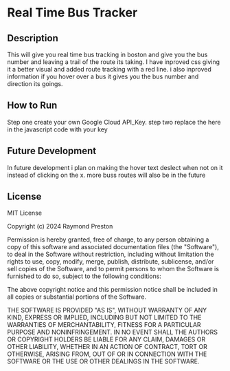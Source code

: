 # Real Time Bus Tracker

## Description
This will give you real time bus tracking in boston and give you the bus number and leaving a trail of the route its taking.
I have inproved css giving it a better visual and added route tracking with a red line.
i also inproved information if you hover over a bus it gives you the bus number and direction its goings.

## How to Run
Step one create your own Google Cloud API_Key.
step two replace the here in the javascript code with your key


## Future Development
In future development i plan on making the hover text deslect when not on it instead of clicking on the x.
more buss routes will also be in the future


## License
MIT License

Copyright (c) 2024 Raymond Preston

Permission is hereby granted, free of charge, to any person obtaining a copy
of this software and associated documentation files (the "Software"), to deal
in the Software without restriction, including without limitation the rights
to use, copy, modify, merge, publish, distribute, sublicense, and/or sell
copies of the Software, and to permit persons to whom the Software is
furnished to do so, subject to the following conditions:

The above copyright notice and this permission notice shall be included in all
copies or substantial portions of the Software.

THE SOFTWARE IS PROVIDED "AS IS", WITHOUT WARRANTY OF ANY KIND, EXPRESS OR
IMPLIED, INCLUDING BUT NOT LIMITED TO THE WARRANTIES OF MERCHANTABILITY,
FITNESS FOR A PARTICULAR PURPOSE AND NONINFRINGEMENT. IN NO EVENT SHALL THE
AUTHORS OR COPYRIGHT HOLDERS BE LIABLE FOR ANY CLAIM, DAMAGES OR OTHER
LIABILITY, WHETHER IN AN ACTION OF CONTRACT, TORT OR OTHERWISE, ARISING FROM,
OUT OF OR IN CONNECTION WITH THE SOFTWARE OR THE USE OR OTHER DEALINGS IN THE
SOFTWARE.
